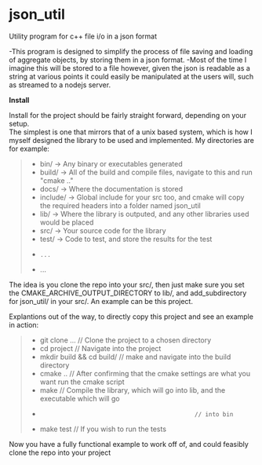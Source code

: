 # json_util
Utility program for c++ file i/o in a json format


-This program is designed to simplify the process of file saving and loading
of aggregate objects, by storing them in a json format.
-Most of the time I imagine this will be stored to a file however, given the json
is readable as a string at various points it could easily be manipulated at the users
will, such as streamed to a nodejs server.


<b>Install</b>


Install for the project should be fairly straight forward, depending on your setup.  
The simplest is one that mirrors that of a unix based system, which is how I myself
designed the library to be used and implemented.  My directories are for example:
> *	bin/				 -> Any binary or executables generated
> *	build/			   	-> All of the build and compile files, navigate to this and run "cmake .."
> *	docs/				-> Where the documentation is stored
> *	include/		   -> Global include for your src too, and cmake will copy the required headers 
>									into a folder named json_util
> * lib/				    -> Where the library is outputed, and any other libraries used would be placed
> * src/				   -> Your source code for the library
> * test/				   -> Code to test, and store the results for the test
> * 	...
> * ...


The idea is you clone the repo into your src/, then just make sure you set the 
CMAKE_ARCHIVE_OUTPUT_DIRECTORY to lib/, and add_subdirectory for json_util/ in your src/.
An example can be this project.


Explantions out of the way, to directly copy this project and see an example in action:
> * git clone ...							  // Clone the project to a chosen directory
> * cd project								// Navigate into the project
> * mkdir build && cd build/	// make and navigate into the build directory
> * cmake ..								 // After confirming that the cmake settings are what you want run the cmake script
> * make									  // Compile the library, which will go into lib, and the executable which will go
> * 												// into bin
> * make test							   // If you wish to run the tests


Now you have a fully functional example to work off of, and could feasibly clone the repo into your project
